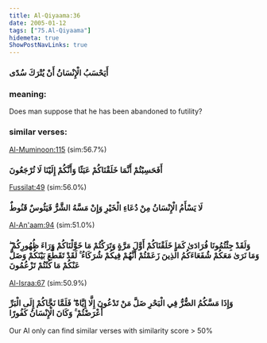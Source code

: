 ```yaml
---
title: Al-Qiyaama:36
date: 2005-01-12
tags: ["75.Al-Qiyaama"]
hidemeta: true 
ShowPostNavLinks: true 
---
```

### أَيَحْسَبُ الْإِنْسَانُ أَنْ يُتْرَكَ سُدًى
### meaning: 
Does man suppose that he has been abandoned to futility?
### similar verses: 

[Al-Muminoon:115](/23/115) (sim:56.7%)

### أَفَحَسِبْتُمْ أَنَّمَا خَلَقْنَاكُمْ عَبَثًا وَأَنَّكُمْ إِلَيْنَا لَا تُرْجَعُونَ

[Fussilat:49](/41/49) (sim:56.0%)

### لَا يَسْأَمُ الْإِنْسَانُ مِنْ دُعَاءِ الْخَيْرِ وَإِنْ مَسَّهُ الشَّرُّ فَيَئُوسٌ قَنُوطٌ

[Al-An'aam:94](/6/94) (sim:51.0%)

### وَلَقَدْ جِئْتُمُونَا فُرَادَىٰ كَمَا خَلَقْنَاكُمْ أَوَّلَ مَرَّةٍ وَتَرَكْتُمْ مَا خَوَّلْنَاكُمْ وَرَاءَ ظُهُورِكُمْ ۖ وَمَا نَرَىٰ مَعَكُمْ شُفَعَاءَكُمُ الَّذِينَ زَعَمْتُمْ أَنَّهُمْ فِيكُمْ شُرَكَاءُ ۚ لَقَدْ تَقَطَّعَ بَيْنَكُمْ وَضَلَّ عَنْكُمْ مَا كُنْتُمْ تَزْعُمُونَ

[Al-Israa:67](/17/67) (sim:50.9%)

### وَإِذَا مَسَّكُمُ الضُّرُّ فِي الْبَحْرِ ضَلَّ مَنْ تَدْعُونَ إِلَّا إِيَّاهُ ۖ فَلَمَّا نَجَّاكُمْ إِلَى الْبَرِّ أَعْرَضْتُمْ ۚ وَكَانَ الْإِنْسَانُ كَفُورًا

Our AI only can find similar verses with similarity score > 50% 
